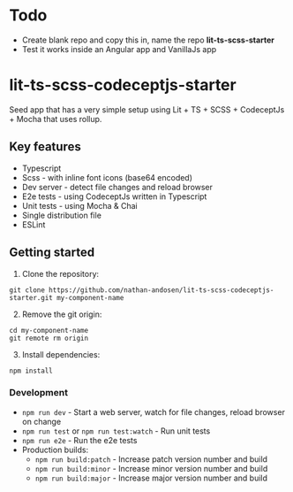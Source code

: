 # Todo

* Create blank repo and copy this in, name the repo __lit-ts-scss-starter__
* Test it works inside an Angular app and VanillaJs app

# lit-ts-scss-codeceptjs-starter

Seed app that has a very simple setup using Lit + TS + SCSS + CodeceptJs + Mocha that uses rollup.

## Key features

* Typescript
* Scss - with inline font icons (base64 encoded)
* Dev server - detect file changes and reload browser
* E2e tests - using CodeceptJs written in Typescript
* Unit tests - using Mocha & Chai
* Single distribution file
* ESLint

## Getting started

1. Clone the repository:

```
git clone https://github.com/nathan-andosen/lit-ts-scss-codeceptjs-starter.git my-component-name
```

2. Remove the git origin:

```
cd my-component-name
git remote rm origin
```

3. Install dependencies:

```
npm install
```

### Development

* `npm run dev` - Start a web server, watch for file changes, reload browser on change
* `npm run test` or `npm run test:watch` - Run unit tests
* `npm run e2e` - Run the e2e tests
* Production builds:
  * `npm run build:patch` - Increase patch version number and build
  * `npm run build:minor` - Increase minor version number and build
  * `npm run build:major` - Increase major version number and build

